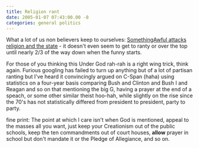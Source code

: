 ```yaml
---
title: Religion rant
date: 2005-01-07 07:43:00.00 -8
categories: general politics
---
```

What a lot of us non believers keep to ourselves: [SomethingAwful attacks religion and the state](http://www.somethingawful.com/articles.php?a=2595) - it doesn't even seem to get to ranty or over the top until nearly 2/3 of the way down when the funny starts.

For those of you thinking this Under God rah-rah is a right wing trick, think again. Furious googling has failed to turn up anything but of a lot of partisan ranting but I've heard it convincingly argued on C-Span (haha) using statistics on a four-year basis comparing Bush and Clinton and Bush I and Reagan and so on that mentioning the big G, having a prayer at the end of a speach, or some other similar theist hoo-hah, while slightly on the rise since the 70's has not statistically differed from president to president, party to party.

fine print: The point at which I care isn't when God is mentioned, appeal to the masses all you want, just keep your Creationism out of the public schools, keep the ten commandments out of court houses, **allow** prayer in school but don't mandate it or the Pledge of Allegiance, and so on.
